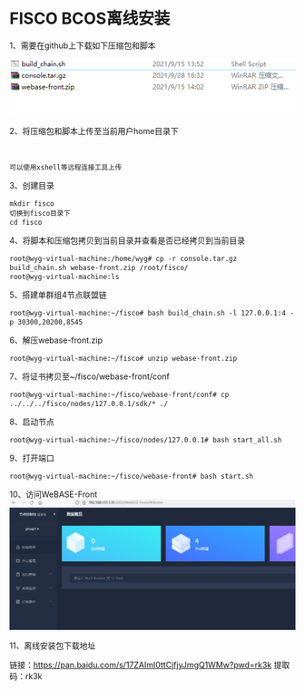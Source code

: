 # FISCO BCOS离线安装

1、需要在github上下载如下压缩包和脚本

![image-20220309075909180](./img/image-20220309075909180.png)

2、将压缩包和脚本上传至当前用户home目录下

​		

```
可以使用xshell等远程连接工具上传
```

3、创建目录

```
mkdir fisco
切换到fisco目录下
cd fisco
```

4、将脚本和压缩包拷贝到当前目录并查看是否已经拷贝到当前目录

```
root@wyg-virtual-machine:/home/wyg# cp -r console.tar.gz build_chain.sh webase-front.zip /root/fisco/
root@wyg-virtual-machine:ls
```



5、搭建单群组4节点联盟链

```
root@wyg-virtual-machine:~/fisco# bash build_chain.sh -l 127.0.0.1:4 -p 30300,20200,8545
```



6、解压webase-front.zip

```
root@wyg-virtual-machine:~/fisco# unzip webase-front.zip
```

7、将证书拷贝至~/fisco/webase-front/conf

```
root@wyg-virtual-machine:~/fisco/webase-front/conf# cp ../../../fisco/nodes/127.0.0.1/sdk/* ./
```

8、启动节点

```
root@wyg-virtual-machine:~/fisco/nodes/127.0.0.1# bash start_all.sh
```

9、打开端口

```
root@wyg-virtual-machine:~/fisco/webase-front# bash start.sh
```

10、访问WeBASE-Front![1](./img/image-20220309083030462.png)



11、离线安装包下载地址

链接：https://pan.baidu.com/s/17ZAImI0ttCjfjyJmgQ1WMw?pwd=rk3k 
		提取码：rk3k 

